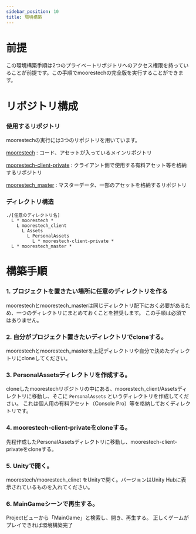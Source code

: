 ```yaml
---
sidebar_position: 10
title: 環境構築
---
```



# 前提

この環境構築手順は2つのプライベートリポジトリへのアクセス権限を持っていることが前提です。この手順でmoorestechの完全版を実行することができます。

# リポジトリ構成

### 使用するリポジトリ

moorestechの実行には3つのリポジトリを用いています。

[moorestech](https://github.com/moorestech/moorestech) : コード、アセットが入っているメインリポジトリ

[moorestech-client-private](https://github.com/moorestech/moorestech-client-private) : クライアント側で使用する有料アセット等を格納するリポジトリ

[moorestech_master](https://github.com/moorestech/moorestech_master) : マスターデータ、一部のアセットを格納するリポジトリ

### ディレクトリ構造

```
./[任意のディレクトリ名]
  L * moorestech *
    L moorestech_client
      L Assets
        L PersonalAssets
          L * moorestech-client-private *
  L * moorestech_master *
```

# 構築手順

### 1. プロジェクトを置きたい場所に任意のディレクトリを作る

moorestechとmoorestech_masterは同じディレクトリ配下におく必要があるため、一つのディレクトリにまとめておくことを推奨します。
この手順は必須ではありません。

### 2. 自分がプロジェクト置きたいディレクトリでcloneする。

moorestechとmoorestech_masterを上記ディレクトリや自分で決めたディレクトリにcloneしてください。

### 3. PersonalAssetsディレクトリを作成する。

cloneしたmoorestechリポジトリの中にある、moorestech_client/Assetsディレクトリに移動し、そこに `PersonalAssets` というディレクトリを作成してください。
これは個人用の有料アセット（Console Pro）等を格納しておくディレクトリです。

### 4. moorestech-client-privateをcloneする。

先程作成したPersonalAssetsディレクトリに移動し、moorestech-client-privateをcloneする。

### 5. Unityで開く。

moorestech/moorestech_clinet をUnityで開く。バージョンはUnity Hubに表示されているものを入れてください。

### 6. MainGameシーンで再生する。

Projectビューから「MainGame」と検索し、開き、再生する。
正しくゲームがプレイできれば環境構築完了